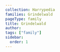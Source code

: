 ```yaml
---
collection: Harrypedia
families: Grindelwald
pageType: family
title: Grindelwald
author:
tags: ["family"]
sidebar:
  order: 1
---
```


